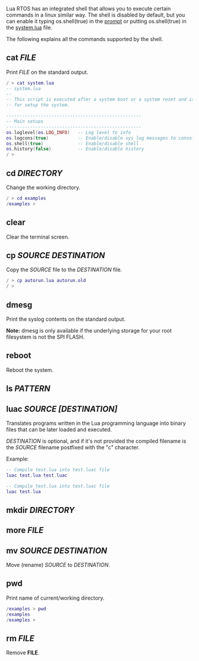 Lua RTOS has an integrated shell that allows you to execute certain commands in a linux similar way. The shell is disabled by default, but you can enable it typing os.shell(true) in the [prompt](https://github.com/whitecatboard/Lua-RTOS-ESP32/wiki/The-Lua-prompt) or putting os.shell(true) in the [system.lua](https://github.com/whitecatboard/Lua-RTOS-ESP32/wiki/Startup-scripts) file.

The following explains all the commands supported by the shell.

## cat _FILE_

Print _FILE_ on the standard output.

```lua
/ > cat system.lua
-- system.lua
--
-- This script is executed after a system boot or a system reset and is intended
-- for setup the system.

---------------------------------------------------
-- Main setups
---------------------------------------------------
os.loglevel(os.LOG_INFO)   -- Log level to info
os.logcons(true)           -- Enable/disable sys log messages to console
os.shell(true)             -- Enable/disable shell
os.history(false)          -- Enable/disable history
/ > 
```

## cd _DIRECTORY_

Change the working directory.

```lua
/ > cd examples
/examples > 
````

## clear

Clear the terminal screen.

## cp _SOURCE_ _DESTINATION_

Copy the _SOURCE_ file to the _DESTINATION_ file.

```lua
/ > cp autorun.lua autorun.old
/ > 
```

## dmesg

Print the syslog contents on the standard output.

**Note:** dmesg is only available if the underlying storage for your root filesystem is not the SPI FLASH.

## reboot

Reboot the system.

## ls _PATTERN_

## luac _SOURCE_ _[DESTINATION]_

Translates programs written in the Lua programming language into binary files that can be later loaded and executed.

_DESTINATION_ is optional, and if it's not provided the compiled filename is the _SOURCE_ filename postfixed with the "c" character.

Example:

```lua
-- Compile test.lua into test.luac file
luac test.lua test.luac

-- Compile test.lua into test.luac file
luac test.lua
```

## mkdir _DIRECTORY_

## more _FILE_

## mv _SOURCE_ _DESTINATION_

Move (rename) _SOURCE_ to _DESTINATION_.

## pwd

Print name of current/working directory.

```lua
/examples > pwd
/examples	
/examples > 
```

## rm _FILE_

Remove __FILE__.